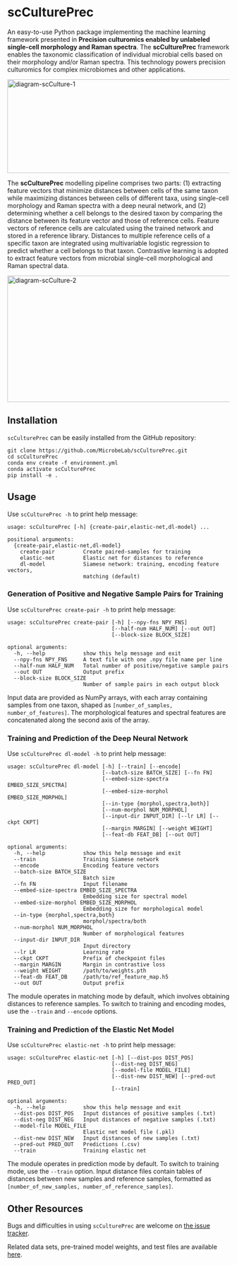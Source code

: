 # scCulturePrec

An easy-to-use Python package implementing the machine learning framework presented in **Precision culturomics enabled by unlabeled single-cell morphology and Raman spectra**. The **scCulturePrec** framework enables the taxonomic classification of individual microbial cells based on their morphology and/or Raman spectra. This technology powers precision culturomics for complex microbiomes and other applications.


<img width="1107" height="212" alt="diagram-scCulture-1" src="https://github.com/user-attachments/assets/47868ba8-5367-4dbb-9d7e-676b983719ef" />


The **scCulturePrec** modelling pipeline comprises two parts: (1) extracting feature vectors that minimize distances between cells of the same taxon while maximizing distances between cells of different taxa, using single-cell morphology and Raman spectra with a deep neural network, and (2) determining whether a cell belongs to the desired taxon by comparing the distance between its feature vector and those of reference cells. Feature vectors of reference cells are calculated using the trained network and stored in a reference library. Distances to multiple reference cells of a specific taxon are integrated using multivariable logistic regression to predict whether a cell belongs to that taxon. Contrastive learning is adopted to extract feature vectors from microbial single-cell morphological and Raman spectral data. 

<img width="1218" height="286" alt="diagram-scCulture-2" src="https://github.com/user-attachments/assets/764cf290-5711-4f81-b98c-b8a6c52bdd67" />




## Installation

`scCulturePrec` can be easily installed from the GitHub repository:

    git clone https://github.com/MicrobeLab/scCulturePrec.git
    cd scCulturePrec
    conda env create -f environment.yml
    conda activate scCulturePrec
    pip install -e .

## Usage

Use `scCulturePrec -h` to print help message:

    usage: scCulturePrec [-h] {create-pair,elastic-net,dl-model} ...

    positional arguments:
      {create-pair,elastic-net,dl-model}
        create-pair         Create paired-samples for training
        elastic-net         Elastic net for distances to reference
        dl-model            Siamese network: training, encoding feature vectors,
                            matching (default)

### Generation of Positive and Negative Sample Pairs for Training

Use `scCulturePrec create-pair -h` to print help message:

    usage: scCulturePrec create-pair [-h] [--npy-fns NPY_FNS]
                                     [--half-num HALF_NUM] [--out OUT]
                                     [--block-size BLOCK_SIZE]

    optional arguments:
      -h, --help            show this help message and exit
      --npy-fns NPY_FNS     A text file with one .npy file name per line
      --half-num HALF_NUM   Total number of positive/negative sample pairs
      --out OUT             Output prefix
      --block-size BLOCK_SIZE
                            Number of sample pairs in each output block

Input data are provided as NumPy arrays, with each array containing samples from one taxon, shaped as `[number_of_samples, number_of_features]`. The morphological features and spectral features are concatenated along the second axis of the array.

### Training and Prediction of the Deep Neural Network

Use `scCulturePrec dl-model -h` to print help message:

    usage: scCulturePrec dl-model [-h] [--train] [--encode]
                                  [--batch-size BATCH_SIZE] [--fn FN]
                                  [--embed-size-spectra EMBED_SIZE_SPECTRA]
                                  [--embed-size-morphol EMBED_SIZE_MORPHOL]
                                  [--in-type {morphol,spectra,both}]
                                  [--num-morphol NUM_MORPHOL]
                                  [--input-dir INPUT_DIR] [--lr LR] [--ckpt CKPT]
                                  [--margin MARGIN] [--weight WEIGHT]
                                  [--feat-db FEAT_DB] [--out OUT]

    optional arguments:
      -h, --help            show this help message and exit
      --train               Training Siamese network
      --encode              Encoding feature vectors
      --batch-size BATCH_SIZE
                            Batch size
      --fn FN               Input filename
      --embed-size-spectra EMBED_SIZE_SPECTRA
                            Embedding size for spectral model
      --embed-size-morphol EMBED_SIZE_MORPHOL
                            Embedding size for morphological model
      --in-type {morphol,spectra,both}
                            morphol/spectra/both
      --num-morphol NUM_MORPHOL
                            Number of morphological features
      --input-dir INPUT_DIR
                            Input directory
      --lr LR               Learning rate
      --ckpt CKPT           Prefix of checkpoint files
      --margin MARGIN       Margin in contrastive loss
      --weight WEIGHT       /path/to/weights.pth
      --feat-db FEAT_DB     /path/to/ref_feature_map.h5
      --out OUT             Output prefix

The module operates in matching mode by default, which involves obtaining distances to reference samples. To switch to training and encoding modes, use the `--train` and `--encode` options.

### Training and Prediction of the Elastic Net Model

Use `scCulturePrec elastic-net -h` to print help message:

    usage: scCulturePrec elastic-net [-h] [--dist-pos DIST_POS]
                                     [--dist-neg DIST_NEG]
                                     [--model-file MODEL_FILE]
                                     [--dist-new DIST_NEW] [--pred-out PRED_OUT]
                                     [--train]

    optional arguments:
      -h, --help            show this help message and exit
      --dist-pos DIST_POS   Input distances of positive samples (.txt)
      --dist-neg DIST_NEG   Input distances of negative samples (.txt)
      --model-file MODEL_FILE
                            Elastic net model file (.pkl)
      --dist-new DIST_NEW   Input distances of new samples (.txt)
      --pred-out PRED_OUT   Predictions (.csv)
      --train               Training elastic net

The module operates in prediction mode by default. To switch to training mode, use the `--train` option. Input distance files contain tables of distances between new samples and reference samples, formatted as `[number_of_new_samples, number_of_reference_samples]`.

## Other Resources

Bugs and difficulties in using `scCulturePrec` are welcome on [the issue tracker](https://github.com/MicrobeLab/scCulturePrec/issues).

Related data sets, pre-trained model weights, and test files are available [here](https://github.com/MicrobeLab/scCulturePrec-data).
